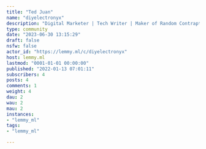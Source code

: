```yaml
---
title: "Ted Juan" 
name: "diyelectronyx"
description: "Digital Marketer | Tech Writer | Maker of Random Contraptions | Education | Learning — #Robotics #RaspberryPi #DIYElectronics"
type: community
date: "2023-06-30 13:15:29"
draft: false
nsfw: false
actor_id: "https://lemmy.ml/c/diyelectronyx"
host: lemmy.ml
lastmod: "0001-01-01 00:00:00"
published: "2022-01-13 07:01:11"
subscribers: 4
posts: 4
comments: 1
weight: 4
dau: 2
wau: 2
mau: 2
instances:
- "lemmy_ml"
tags: 
- "lemmy_ml"

---
```

